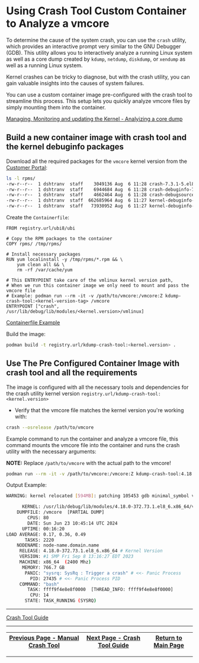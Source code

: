 # Using Crash Tool Custom Container to Analyze a vmcore

To determine the cause of the system crash, you can use the `crash` utility, which provides an interactive prompt very similar to the GNU Debugger (GDB). This utility allows you to interactively analyze a running Linux system as well as a core dump created by `kdump`, `netdump`, `diskdump`, or  `xendump` as well as a running Linux system.

Kernel crashes can be tricky to diagnose, but with the crash utility, you can gain valuable insights into the causes of system failures.

You can use a custom container image pre-configured with the crash tool to streamline this process. This setup lets you quickly analyze vmcore files by simply mounting them into the container.

[Managing, Monitoring and updating the Kernel - Analyizing a core dump](https://docs.redhat.com/en/documentation/red_hat_enterprise_linux/8/html/managing_monitoring_and_updating_the_kernel/analyzing-a-core-dump_managing-monitoring-and-updating-the-kernel#analyzing-a-core-dump_managing-monitoring-and-updating-the-kernel)

## Build a new container image with crash tool and the kernel debuginfo packages

Download all the required packages for the `vmcore` kernel version from the [Customer Portal](https://access.redhat.com/downloads/content/package-browser):

```bash
ls -l rpms/
-rw-r--r--  1 dshtranv  staff    3049136 Aug  6 11:28 crash-7.3.1-5.el8.x86_64.rpm
-rw-r--r--  1 dshtranv  staff    6944684 Aug  6 11:28 crash-debuginfo-7.3.1-5.el8.x86_64.rpm
-rw-r--r--  1 dshtranv  staff    4662464 Aug  6 11:28 crash-debugsource-7.3.1-5.el8.x86_64.rpm
-rw-r--r--  1 dshtranv  staff  662685964 Aug  6 11:27 kernel-debuginfo-4.18.0-372.73.1.el8_6.x86_64.rpm
-rw-r--r--  1 dshtranv  staff   73930952 Aug  6 11:27 kernel-debuginfo-common-x86_64-4.18.0-372.73.1.el8_6.x86_64.rpm
```

Create the `Containerfile`:

```docker
FROM registry.url/ubi8/ubi

# Copy the RPM packages to the container
COPY rpms/ /tmp/rpms/

# Install necessary packages
RUN yum localinstall -y /tmp/rpms/*.rpm && \
    yum clean all && \
    rm -rf /var/cache/yum

# This ENTRYPOINT take care of the vmlinux kernel version path, 
# When we run this container image we only need to mount and pass the vmcore file 
# Example: podman run --rm -it -v /path/to/vmcore:/vmcore:Z kdump-crash-tool:<kernel-version-tag> /vmcore
ENTRYPOINT ["crash", /usr/lib/debug/lib/modules/<kernel.version>/vmlinux]
```

[Containerfile Example](../examples/crash-tool-image/)

Build the image:

```bash
podman build -t registry.url/kdump-crash-tool:<kernel.version> .
```

## Use The Pre Configured Container Image with crash tool and all the requirements

The image is configured with all the necessary tools and dependencies for the crash utility kernel version `registry.url/kdump-crash-tool:<kernel.version>`

- Verify that the vmcore file matches the kernel version you're working with:

```bash
crash --osrelease /path/to/vmcore
```

Example command to run the container and analyze a vmcore file, this command mounts the vmcore file into the container and runs the crash utility with the necessary arguments:

**NOTE:** Replace `/path/to/vmcore` with the actual path to the vmcore!

```bash
podman run --rm -it -v /path/to/vmcore:/vmcore:Z kdump-crash-tool:4.18.0-372.73.1.el8_6 /vmcore
```

Output Example:

```bash
WARNING: kernel relocated [594MB]: patching 105453 gdb minimal_symbol values

      KERNEL: /usr/lib/debug/lib/modules/4.18.0-372.73.1.el8_6.x86_64/vmlinux
    DUMPFILE: /vmcore  [PARTIAL DUMP]
        CPUS: 80
        DATE: Sun Jun 23 10:45:14 UTC 2024
      UPTIME: 00:16:20
LOAD AVERAGE: 0.17, 0.36, 0.49
       TASKS: 2220
    NODENAME: node-name.domain.name
     RELEASE: 4.18.0-372.73.1.el8_6.x86_64 # Kernel Version
     VERSION: #1 SMP Fri Sep 8 13:16:27 EDT 2023
     MACHINE: x86_64  (2400 Mhz)
      MEMORY: 766.7 GB
       PANIC: "sysrq: SysRq : Trigger a crash" # <<- Panic Process 
         PID: 27435 # <<- Panic Process PID
     COMMAND: "bash"
        TASK: ffff9f4e8e8f0000  [THREAD_INFO: ffff9f4e8e8f0000]
         CPU: 14
       STATE: TASK_RUNNING (SYSRQ)
```

---

[Crash Tool Guide](./CRASH_MANUAL_README.md)

---

| [Previous Page - Manual Crash Tool](./CRASH_MANUAL_README.md) | [Next Page - Crash Tool Guide](./CRASH_TOOL_README.md) | [Return to Main Page](../README.md) |
|---------------------------------------------------------------|--------------------------------------------------------|-------------------------------------|

---
